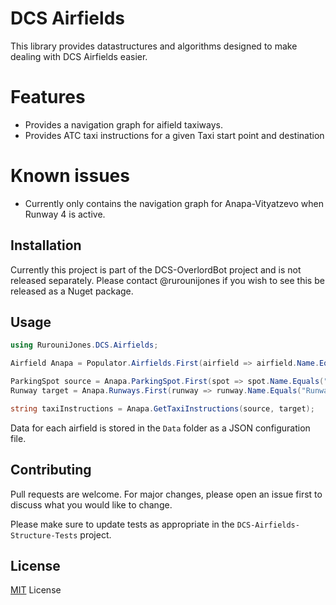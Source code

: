 ﻿# DCS Airfields

This library provides datastructures and algorithms designed to make dealing with DCS Airfields easier.

# Features

* Provides a navigation graph for aifield taxiways.
* Provides ATC taxi instructions for a given Taxi start point and destination

# Known issues

* Currently only contains the navigation graph for Anapa-Vityatzevo when Runway 4 is active.

## Installation

Currently this project is part of the DCS-OverlordBot project and is not released separately. Please contact
@rurounijones if you wish to see this be released as a Nuget package.

## Usage

```cs
using RurouniJones.DCS.Airfields;

Airfield Anapa = Populator.Airfields.First(airfield => airfield.Name.Equals("Anapa-Vityazevo"));

ParkingSpot source = Anapa.ParkingSpot.First(spot => spot.Name.Equals("Apron 1"));
Runway target = Anapa.Runways.First(runway => runway.Name.Equals("Runway 0 4"));

string taxiInstructions = Anapa.GetTaxiInstructions(source, target);
```

Data for each airfield is stored in the `Data` folder as a JSON configuration file.

## Contributing
Pull requests are welcome. For major changes, please open an issue first to discuss what you would like to change.

Please make sure to update tests as appropriate in the `DCS-Airfields-Structure-Tests` project.

## License
[MIT](https://choosealicense.com/licenses/mit/) License
